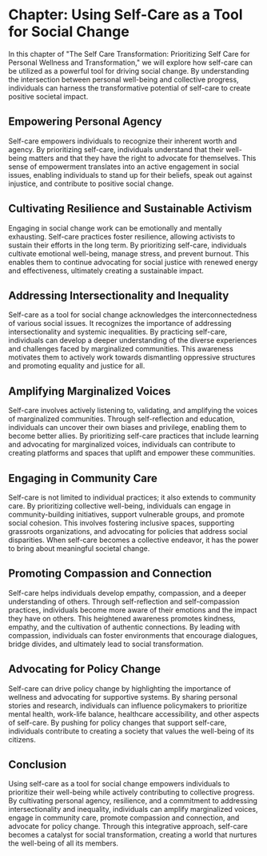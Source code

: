 Chapter: Using Self-Care as a Tool for Social Change
====================================================

In this chapter of "The Self Care Transformation: Prioritizing Self Care for Personal Wellness and Transformation," we will explore how self-care can be utilized as a powerful tool for driving social change. By understanding the intersection between personal well-being and collective progress, individuals can harness the transformative potential of self-care to create positive societal impact.

Empowering Personal Agency
--------------------------

Self-care empowers individuals to recognize their inherent worth and agency. By prioritizing self-care, individuals understand that their well-being matters and that they have the right to advocate for themselves. This sense of empowerment translates into an active engagement in social issues, enabling individuals to stand up for their beliefs, speak out against injustice, and contribute to positive social change.

Cultivating Resilience and Sustainable Activism
-----------------------------------------------

Engaging in social change work can be emotionally and mentally exhausting. Self-care practices foster resilience, allowing activists to sustain their efforts in the long term. By prioritizing self-care, individuals cultivate emotional well-being, manage stress, and prevent burnout. This enables them to continue advocating for social justice with renewed energy and effectiveness, ultimately creating a sustainable impact.

Addressing Intersectionality and Inequality
-------------------------------------------

Self-care as a tool for social change acknowledges the interconnectedness of various social issues. It recognizes the importance of addressing intersectionality and systemic inequalities. By practicing self-care, individuals can develop a deeper understanding of the diverse experiences and challenges faced by marginalized communities. This awareness motivates them to actively work towards dismantling oppressive structures and promoting equality and justice for all.

Amplifying Marginalized Voices
------------------------------

Self-care involves actively listening to, validating, and amplifying the voices of marginalized communities. Through self-reflection and education, individuals can uncover their own biases and privilege, enabling them to become better allies. By prioritizing self-care practices that include learning and advocating for marginalized voices, individuals can contribute to creating platforms and spaces that uplift and empower these communities.

Engaging in Community Care
--------------------------

Self-care is not limited to individual practices; it also extends to community care. By prioritizing collective well-being, individuals can engage in community-building initiatives, support vulnerable groups, and promote social cohesion. This involves fostering inclusive spaces, supporting grassroots organizations, and advocating for policies that address social disparities. When self-care becomes a collective endeavor, it has the power to bring about meaningful societal change.

Promoting Compassion and Connection
-----------------------------------

Self-care helps individuals develop empathy, compassion, and a deeper understanding of others. Through self-reflection and self-compassion practices, individuals become more aware of their emotions and the impact they have on others. This heightened awareness promotes kindness, empathy, and the cultivation of authentic connections. By leading with compassion, individuals can foster environments that encourage dialogues, bridge divides, and ultimately lead to social transformation.

Advocating for Policy Change
----------------------------

Self-care can drive policy change by highlighting the importance of wellness and advocating for supportive systems. By sharing personal stories and research, individuals can influence policymakers to prioritize mental health, work-life balance, healthcare accessibility, and other aspects of self-care. By pushing for policy changes that support self-care, individuals contribute to creating a society that values the well-being of its citizens.

Conclusion
----------

Using self-care as a tool for social change empowers individuals to prioritize their well-being while actively contributing to collective progress. By cultivating personal agency, resilience, and a commitment to addressing intersectionality and inequality, individuals can amplify marginalized voices, engage in community care, promote compassion and connection, and advocate for policy change. Through this integrative approach, self-care becomes a catalyst for social transformation, creating a world that nurtures the well-being of all its members.

